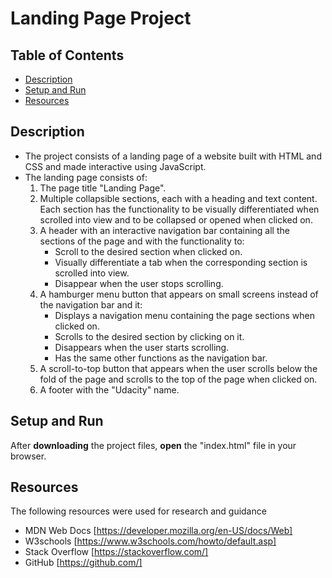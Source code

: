 # Landing Page Project

## Table of Contents

* [Description](#description)
* [Setup and Run](#setup-and-run)
* [Resources](#resources)

## Description

* The project consists of a landing page of a website built with HTML and CSS and made interactive using JavaScript.
* The landing page consists of:
    1. The page title "Landing Page".
    2. Multiple collapsible sections, each with a heading and text content. Each section has the functionality to be visually differentiated when scrolled into view and to be collapsed or opened when clicked on.
    3. A header with an interactive navigation bar containing all the sections of the page and with the functionality to:
        * Scroll to the desired section when clicked on.
        * Visually differentiate a tab when the corresponding section is scrolled into view.
        * Disappear when the user stops scrolling.
    4. A hamburger menu button that appears on small screens instead of the navigation bar and it:
        * Displays a navigation menu containing the page sections when clicked on.
        * Scrolls to the desired section by clicking on it.
        * Disappears when the user starts scrolling.
        * Has the same other functions as the navigation bar.
    5. A scroll-to-top button that appears when the user scrolls below the fold of the page and scrolls to the top of the page when clicked on.
    6. A footer with the "Udacity" name.

## Setup and Run

After **downloading** the project files, **open** the "index.html" file in your browser.

## Resources

The following resources were used for research and guidance

* MDN Web Docs [https://developer.mozilla.org/en-US/docs/Web]
* W3schools [https://www.w3schools.com/howto/default.asp]
* Stack Overflow [https://stackoverflow.com/]
* GitHub [https://github.com/]
